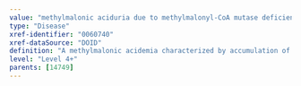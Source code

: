 ```yaml
---
value: "methylmalonic aciduria due to methylmalonyl-CoA mutase deficiency"
type: "Disease"
xref-identifier: "0060740"
xref-dataSource: "DOID"
definition: "A methylmalonic acidemia characterized by accumulation of methylmalonic acid in the blood that is unresponsive to vitamn B12 therapy and that has_material_basis_in mutation in the MUT gene on chromosome 6p12.3."
level: "Level 4+"
parents: [14749]
---
```

